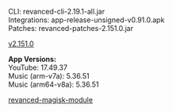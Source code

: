 CLI: revanced-cli-2.19.1-all.jar  
Integrations: app-release-unsigned-v0.91.0.apk  
Patches: revanced-patches-2.151.0.jar  

[v2.151.0](https://github.com/inotia00/revanced-patches/releases/latest)
  
**App Versions:**  
YouTube: 17.49.37  
Music (arm-v7a): 5.36.51  
Music (arm64-v8a): 5.36.51  

[revanced-magisk-module](https://github.com/j-hc/revanced-magisk-module)  
